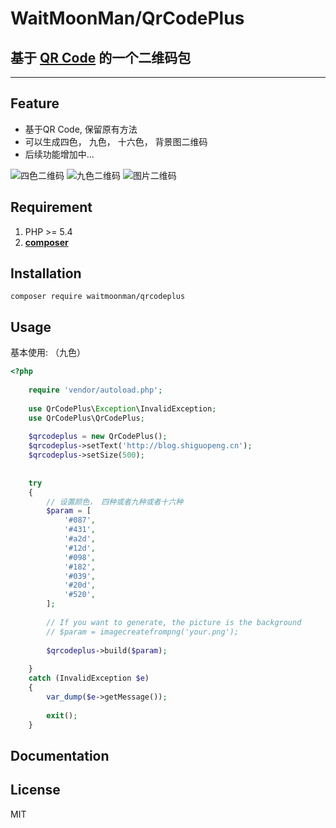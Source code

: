 # WaitMoonMan/QrCodePlus

## 基于 [QR Code](https://github.com/endroid/QrCode) 的一个二维码包
***


## Feature
 - 基于QR Code, 保留原有方法
 - 可以生成四色， 九色， 十六色， 背景图二维码
 - 后续功能增加中...
 
 ![四色二维码](http://or2pofbfh.bkt.clouddn.com/four.png)
 ![九色二维码](http://or2pofbfh.bkt.clouddn.com/nine.png)
 ![图片二维码](http://or2pofbfh.bkt.clouddn.com/image.png)


## Requirement

1. PHP >= 5.4
2. **[composer](https://getcomposer.org/)**



## Installation

```shell
composer require waitmoonman/qrcodeplus
```

## Usage

基本使用: （九色）

```php
<?php
    
    require 'vendor/autoload.php';
    
    use QrCodePlus\Exception\InvalidException;
    use QrCodePlus\QrCodePlus;
    
    $qrcodeplus = new QrCodePlus();
    $qrcodeplus->setText('http://blog.shiguopeng.cn');
    $qrcodeplus->setSize(500);
    
    
    try
    {
        // 设置颜色， 四种或者九种或者十六种
        $param = [
            '#087',
            '#431',
            '#a2d',
            '#12d',
            '#098',
            '#182',
            '#039',
            '#20d',
            '#520',
        ];
        
        // If you want to generate, the picture is the background
        // $param = imagecreatefrompng('your.png');
    
        $qrcodeplus->build($param);
    
    }
    catch (InvalidException $e)
    {
        var_dump($e->getMessage());
    
        exit();
    }
```





## Documentation

## License

MIT
